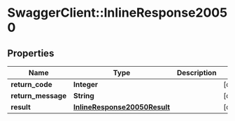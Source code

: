 # SwaggerClient::InlineResponse20050

## Properties
Name | Type | Description | Notes
------------ | ------------- | ------------- | -------------
**return_code** | **Integer** |  | [optional] 
**return_message** | **String** |  | [optional] 
**result** | [**InlineResponse20050Result**](InlineResponse20050Result.md) |  | [optional] 



